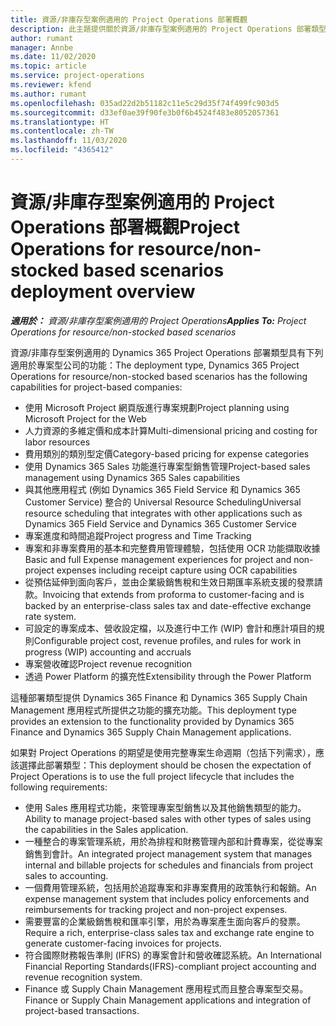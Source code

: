 ```yaml
---
title: 資源/非庫存型案例適用的 Project Operations 部署概觀
description: 此主題提供關於資源/非庫存型案例適用的 Project Operations 部署類型的資訊。
author: rumant
manager: Annbe
ms.date: 11/02/2020
ms.topic: article
ms.service: project-operations
ms.reviewer: kfend
ms.author: rumant
ms.openlocfilehash: 035ad22d2b51182c11e5c29d35f74f499fc903d5
ms.sourcegitcommit: d33ef0ae39f90fe3b0f6b4524f483e8052057361
ms.translationtype: HT
ms.contentlocale: zh-TW
ms.lasthandoff: 11/03/2020
ms.locfileid: "4365412"
---
```

# <a name="project-operations-for-resourcenon-stocked-based-scenarios-deployment-overview"></a><span data-ttu-id="d745f-103">資源/非庫存型案例適用的 Project Operations 部署概觀</span><span class="sxs-lookup"><span data-stu-id="d745f-103">Project Operations for resource/non-stocked based scenarios deployment overview</span></span>

<span data-ttu-id="d745f-104">_**適用於：** 資源/非庫存型案例適用的 Project Operations_</span><span class="sxs-lookup"><span data-stu-id="d745f-104">_**Applies To:** Project Operations for resource/non-stocked based scenarios_</span></span>

<span data-ttu-id="d745f-105">資源/非庫存型案例適用的 Dynamics 365 Project Operations 部署類型具有下列適用於專案型公司的功能：</span><span class="sxs-lookup"><span data-stu-id="d745f-105">The deployment type, Dynamics 365 Project Operations for resource/non-stocked based scenarios has the following capabilities for project-based companies:</span></span>

- <span data-ttu-id="d745f-106">使用 Microsoft Project 網頁版進行專案規劃</span><span class="sxs-lookup"><span data-stu-id="d745f-106">Project planning using Microsoft Project for the Web</span></span>
- <span data-ttu-id="d745f-107">人力資源的多維定價和成本計算</span><span class="sxs-lookup"><span data-stu-id="d745f-107">Multi-dimensional pricing and costing for labor resources</span></span>
- <span data-ttu-id="d745f-108">費用類別的類別型定價</span><span class="sxs-lookup"><span data-stu-id="d745f-108">Category-based pricing for expense categories</span></span>
- <span data-ttu-id="d745f-109">使用 Dynamics 365 Sales 功能進行專案型銷售管理</span><span class="sxs-lookup"><span data-stu-id="d745f-109">Project-based sales management using Dynamics 365 Sales capabilities</span></span>
- <span data-ttu-id="d745f-110">與其他應用程式 (例如 Dynamics 365 Field Service 和 Dynamics 365 Customer Service) 整合的 Universal Resource Scheduling</span><span class="sxs-lookup"><span data-stu-id="d745f-110">Universal resource scheduling that integrates with other applications such as Dynamics 365 Field Service and Dynamics 365 Customer Service</span></span>
- <span data-ttu-id="d745f-111">專案進度和時間追蹤</span><span class="sxs-lookup"><span data-stu-id="d745f-111">Project progress and Time Tracking</span></span>
- <span data-ttu-id="d745f-112">專案和非專案費用的基本和完整費用管理體驗，包括使用 OCR 功能擷取收據</span><span class="sxs-lookup"><span data-stu-id="d745f-112">Basic and full Expense management experiences for project and non-project expenses including receipt capture using OCR capabilities</span></span>
- <span data-ttu-id="d745f-113">從預估延伸到面向客戶，並由企業級銷售稅和生效日期匯率系統支援的發票請款。</span><span class="sxs-lookup"><span data-stu-id="d745f-113">Invoicing that extends from proforma to customer-facing and is backed by an enterprise-class sales tax and date-effective exchange rate system.</span></span>
- <span data-ttu-id="d745f-114">可設定的專案成本、營收設定檔，以及進行中工作 (WIP) 會計和應計項目的規則</span><span class="sxs-lookup"><span data-stu-id="d745f-114">Configurable project cost, revenue profiles, and rules for work in progress (WIP) accounting and accruals</span></span>
- <span data-ttu-id="d745f-115">專案營收確認</span><span class="sxs-lookup"><span data-stu-id="d745f-115">Project revenue recognition</span></span>
- <span data-ttu-id="d745f-116">透過 Power Platform 的擴充性</span><span class="sxs-lookup"><span data-stu-id="d745f-116">Extensibility through the Power Platform</span></span>

<span data-ttu-id="d745f-117">這種部署類型提供 Dynamics 365 Finance 和 Dynamics 365 Supply Chain Management 應用程式所提供之功能的擴充功能。</span><span class="sxs-lookup"><span data-stu-id="d745f-117">This deployment type provides an extension to the functionality provided by Dynamics 365 Finance and Dynamics 365 Supply Chain Management applications.</span></span>

<span data-ttu-id="d745f-118">如果對 Project Operations 的期望是使用完整專案生命週期（包括下列需求），應該選擇此部署類型：</span><span class="sxs-lookup"><span data-stu-id="d745f-118">This deployment should be chosen the expectation of Project Operations is to use the full project lifecycle that includes the following requirements:</span></span>

- <span data-ttu-id="d745f-119">使用 Sales 應用程式功能，來管理專案型銷售以及其他銷售類型的能力。</span><span class="sxs-lookup"><span data-stu-id="d745f-119">Ability to manage project-based sales with other types of sales using the capabilities in the Sales application.</span></span>
- <span data-ttu-id="d745f-120">一種整合的專案管理系統，用於為排程和財務管理內部和計費專案，從從專案銷售到會計。</span><span class="sxs-lookup"><span data-stu-id="d745f-120">An integrated project management system that manages internal and billable projects for schedules and financials from project sales to accounting.</span></span>
- <span data-ttu-id="d745f-121">一個費用管理系統，包括用於追蹤專案和非專案費用的政策執行和報銷。</span><span class="sxs-lookup"><span data-stu-id="d745f-121">An expense management system that includes policy enforcements and reimbursements for tracking project and non-project expenses.</span></span>
- <span data-ttu-id="d745f-122">需要豐富的企業級銷售稅和匯率引擎，用於為專案產生面向客戶的發票。</span><span class="sxs-lookup"><span data-stu-id="d745f-122">Require a rich, enterprise-class sales tax and exchange rate engine to generate customer-facing invoices for projects.</span></span>
- <span data-ttu-id="d745f-123">符合國際財務報告準則 (IFRS) 的專案會計和營收確認系統。</span><span class="sxs-lookup"><span data-stu-id="d745f-123">An International Financial Reporting Standards(IFRS)-compliant project accounting and revenue recognition system.</span></span>
- <span data-ttu-id="d745f-124">Finance 或 Supply Chain Management 應用程式而且整合專案型交易。</span><span class="sxs-lookup"><span data-stu-id="d745f-124">Finance or Supply Chain Management applications and integration of project-based transactions.</span></span>
